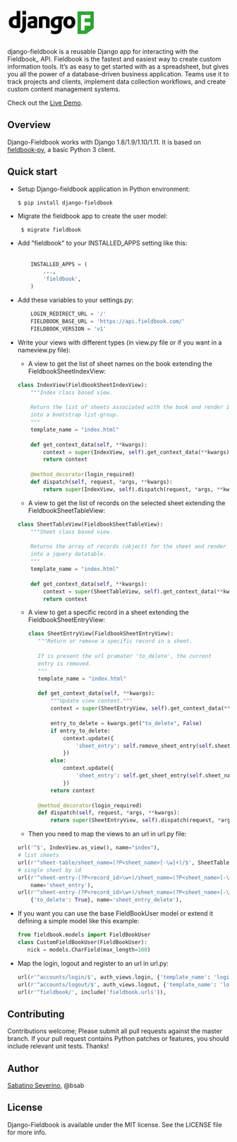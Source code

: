 ![Preview](logo-djF-white.png)

django-fieldbook is a reusable Django app for interacting with the Fieldbook_ API.
Fieldbook is the fastest and easiest way to create custom information tools.
It’s as easy to get started with as a spreadsheet, but gives you all the power of a
database-driven business application. Teams use it to track projects and clients,
implement data collection workflows, and create custom content management systems.

Check out the [Live Demo](https://django-fieldbook.herokuapp.com).

Overview
--------

Django-Fieldbook works with Django 1.8/1.9/1.10/1.11.
It is based on [fieldbook-py](https://github.com/mattstibbs/fieldbook_py), a basic Python 3 client.


Quick start
-----------

-  Setup Django-fieldbook application in Python environment:


       $ pip install django-fieldbook


-  Migrate the fieldbook app to create the user model:


        $ migrate fieldbook

-  Add "fieldbook" to your INSTALLED\_APPS setting like this:

   ```python

       INSTALLED_APPS = (
           ...,
           'fieldbook',
       )
   ```
- Add these variables to your settings.py:

    ```python
        LOGIN_REDIRECT_URL = '/'
        FIELDBOOK_BASE_URL = 'https://api.fieldbook.com/'
        FIELDBOOK_VERSION = 'v1'
    ```

- Write your views with different types (in view.py file or if you want in a nameview.py file):

    * A view to get the list of sheet names on the book extending the FieldbookSheetIndexView:

    ```python
    class IndexView(FieldbookSheetIndexView):
        """Index class based view.

        Return the list of sheets associated with the book and render it
        into a bootstrap list-group.
        """
        template_name = "index.html"

        def get_context_data(self, **kwargs):
            context = super(IndexView, self).get_context_data(**kwargs)
            return context

        @method_decorator(login_required)
        def dispatch(self, request, *args, **kwargs):
            return super(IndexView, self).dispatch(request, *args, **kwargs)
    ```

   * A view to get the list of records on the selected sheet extending the FieldbookSheetTableView:

    ```python
    class SheetTableView(FieldbookSheetTableView):
        """Sheet class based view.

        Returns the array of records (object) for the sheet and render it
        into a jquery datatable.
        """
        template_name = "index.html"

        def get_context_data(self, **kwargs):
            context = super(SheetTableView, self).get_context_data(**kwargs)
            return context
    ```

   * A view to get a specific record in a sheet extending the FieldbookSheetEntryView:

     ```python
     class SheetEntryView(FieldbookSheetEntryView):
        """Return or remove a specific record in a sheet.

        If is present the url pramater 'to_delete', the current
        entry is removed.
        """
        template_name = "index.html"

        def get_context_data(self, **kwargs):
            """Update view context."""
            context = super(SheetEntryView, self).get_context_data(**kwargs)

            entry_to_delete = kwargs.get("to_delete", False)
            if entry_to_delete:
                context.update({
                    'sheet_entry': self.remove_sheet_entry(self.sheet_name, self.record_id),
                })
            else:
                context.update({
                    'sheet_entry': self.get_sheet_entry(self.sheet_name, self.record_id),
                })
            return context

        @method_decorator(login_required)
        def dispatch(self, request, *args, **kwargs):
            return super(SheetEntryView, self).dispatch(request, *args, **kwargs)
     ```
     
   * Then you need to map the views to an url in url.py file:

    ```python
    url('^$', IndexView.as_view(), name="index"),
    # list sheets
    url(r'^sheet-table/sheet_name=(?P<sheet_name>[-\w]+)/$', SheetTableView.as_view(), name='sheet_table'),
    # single sheet by id
    url(r'^sheet-entry-(?P<record_id>\w+)/sheet_name=(?P<sheet_name>[-\w]+)/$', SheetEntryView.as_view(),
        name='sheet_entry'),
    url(r'^sheet-entry-(?P<record_id>\w+)/sheet_name=(?P<sheet_name>[-\w]+)/delete/$', SheetEntryView.as_view(),
        {'to_delete': True}, name='sheet_entry_delete'),
    ```


-  If you want you can use the base FieldBookUser model or extend it defining a simple model like this example:

    ```python
    from fieldbook.models import FieldBookUser
    class CustomFieldBookUser(FieldBookUser):
       nick = models.CharField(max_length=100)

- Map the login, logout and register to an url in url.py:

    ```python
    url(r'^accounts/login/$', auth_views.login, {'template_name': 'login.html'}, name='login'),
    url(r'^accounts/logout/$', auth_views.logout, {'template_name': 'logged_out.html'}, name='logout'),
    url(r'^fieldbook/', include('fieldbook.urls')),
    ```

## Contributing

Contributions welcome; Please submit all pull requests against the master branch. If your pull request contains Python patches or features, you should include relevant unit tests.
Thanks!

## Author

[Sabatino Severino](https://about.me/the_sab), @bsab

## License

Django-Fieldbook is available under the MIT license. See the LICENSE file for more info.